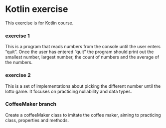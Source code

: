 # Kotlin exercise
This exercise is for Kotlin course.

### exercise 1
This is a program that reads numbers from the console until the user enters “quit”. Once the user has entered “quit” the program should print out the smallest number, largest number, the count of numbers and the average of the numbers.

### exercise 2
This is a set of implementations about picking the different number until the lotto game. It focuses on practicing nullability and data types.

### CoffeeMaker branch
Create a coffeeMaker class to imitate the coffee maker, aiming to practicing class, properties and methods.